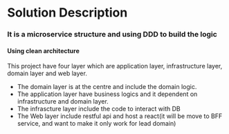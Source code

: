 
# Solution Description

### It is a microservice structure and using DDD to build the logic

#### Using clean architecture
This project have four layer which are application layer, infrastructure layer, domain layer and web layer. 
* The domain layer is at the centre and include the domain logic.
* The application layer have business logics and it dependent on infrastructure and domain layer.
* The infrascture layer include the code to interact with DB
* The Web layer include restful api and host a react(it will be move to BFF service, and want to make it only work for lead domain) 
